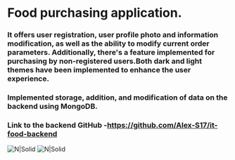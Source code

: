 # Food purchasing application.

### It offers user registration, user profile photo and information modification, as well as the ability to modify current order parameters. Additionally, there's a feature implemented for purchasing by non-registered users.Both dark and light themes have been implemented to enhance the user experience.

### Implemented storage, addition, and modification of data on the backend using MongoDB.

### Link to the backend GitHub -https://github.com/Alex-S17/it-food-backend

![N|Solid](https://cdn.iconscout.com/icon/free/png-256/free-react-1-282599.png?f=webp)
![N|Solid](https://miro.medium.com/v2/resize:fit:365/1*Jr3NFSKTfQWRUyjblBSKeg.png)
